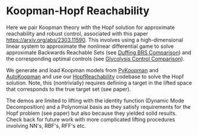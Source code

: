 # Koopman-Hopf Reachability 

Here we pair Koopman theory with the Hopf solution for approximate reachability and robust control, associated with this paper https://arxiv.org/abs/2303.11590. This involves using a high-dimensional linear system to approximate the nonlinear differential game to solve approximate Backwards Reachable Sets (see [Duffing BRS Comparison](https://rawcdn.githack.com/UCSD-SASLab/HopfReachability/55feac7aa52cd3842c9b2d2298e15a924f7e1cbc/Koopman-Hopf/Duffing_BRS_plot.html)) and the corresponding optimal controls (see [Glycolysis Control Comparison](https://rawcdn.githack.com/UCSD-SASLab/HopfReachability/681974d7180cd462b6c5174c17e3013f9cb21bce/Koopman-Hopf/Glycolysis_Control_plot.html)).

We generate and load Koopman models from [PyKoopman](https://github.com/dynamicslab/pykoopman) and [AutoKoopman](https://github.com/EthanJamesLew/AutoKoopman) and use our [HopfReachability](https://github.com/UCSD-SASLab/HopfReachability) codebase to solve the Hopf solution. Note, this (nontrivially) requires defining a target in the lifted space that corresponds to the true target set (see paper).

The demos are limited to lifting with the identity function (Dynamic Mode Decomposition) and a Polynomial basis as they satisfy requirements for the Hopf problem (see paper) but also because they yielded solid results. Check back for future work with more complicated lifting procedures involving NN's, RBF's, RFF's etc.
